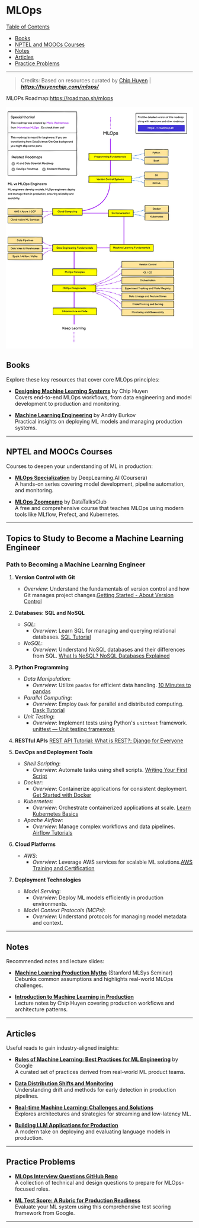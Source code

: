 # MLOps

[Table of Contents](#table-of-contents)  
* [Books](#books)  
* [NPTEL and MOOCs Courses](#course)  
* [Notes](#notes)  
* [Articles](#articles)  
* [Practice Problems](#practice-problems)

---

> Credits: Based on resources curated by [Chip Huyen](https://huyenchip.com/mlops/) | 
***https://huyenchip.com/mlops/***

MLOPs Roadmap:https://roadmap.sh/mlops

![MLOps Roadmap](https://github.com/DS-AI-GATE/dsai-gate/blob/main/Data/Interview/MLOPs/mlops_page-0001.jpg)

## <a name="books"></a>Books

Explore these key resources that cover core MLOps principles:

- [**Designing Machine Learning Systems**](https://www.oreilly.com/library/view/designing-machine-learning/9781098107968/) by Chip Huyen\
  Covers end-to-end MLOps workflows, from data engineering and model development to production and monitoring.

- [**Machine Learning Engineering**](https://www.amazon.com/Machine-Learning-Engineering-Andriy-Burkov/dp/B0899QH9TJ) by Andriy Burkov\
  Practical insights on deploying ML models and managing production systems.

---

## <a name="course"></a>NPTEL and MOOCs Courses

Courses to deepen your understanding of ML in production:

- [**MLOps Specialization**](https://www.coursera.org/specializations/mlops) by DeepLearning.AI (Coursera)\
  A hands-on series covering model development, pipeline automation, and monitoring.

- [**MLOps Zoomcamp**](https://github.com/DataTalksClub/mlops-zoomcamp) by DataTalksClub\
  A free and comprehensive course that teaches MLOps using modern tools like MLflow, Prefect, and Kubernetes.

---

## Topics to Study to Become a Machine Learning Engineer

### Path to Becoming a Machine Learning Engineer

1. **Version Control with Git**
   - *Overview*: Understand the fundamentals of version control and how Git manages project changes.[Getting Started - About Version Control](https://git-scm.com/book/ms/v2/Getting-Started-About-Version-Control)

2. **Databases: SQL and NoSQL**
   - *SQL*:
     - *Overview*: Learn SQL for managing and querying relational databases. [SQL Tutorial](https://www.w3schools.com/sql/)
   - *NoSQL*:
     - *Overview*: Understand NoSQL databases and their differences from SQL. [What Is NoSQL? NoSQL Databases Explained](https://www.mongodb.com/resources/basics/databases/nosql-explained)

3. **Python Programming**
   - *Data Manipulation*:
     - *Overview*: Utilize `pandas` for efficient data handling. [10 Minutes to pandas](https://pandas.pydata.org/docs/user_guide/10min.html)
   - *Parallel Computing*:
     - *Overview*: Employ `Dask` for parallel and distributed computing. [Dask Tutorial](https://tutorial.dask.org/00_overview.html)
   - *Unit Testing*:
     - *Overview*: Implement tests using Python's `unittest` framework. [unittest — Unit testing framework](https://docs.python.org/3/library/unittest.html)

6. **RESTful APIs** [REST API Tutorial: What is REST?; Django for Everyone](https://www.dj4e.com/)

7. **DevOps and Deployment Tools**
   - *Shell Scripting*:
     - *Overview*: Automate tasks using shell scripts. [Writing Your First Script](https://linuxcommand.org/lc3_wss0010.php)
   - *Docker*:
     - *Overview*: Containerize applications for consistent deployment. [Get Started with Docker](https://docs.docker.com/get-started/)
   - *Kubernetes*:
     - *Overview*: Orchestrate containerized applications at scale. [Learn Kubernetes Basics](https://kubernetes.io/docs/tutorials/kubernetes-basics/)
   - *Apache Airflow*:
     - *Overview*: Manage complex workflows and data pipelines. [Airflow Tutorials](https://airflow.apache.org/docs/apache-airflow/stable/tutorial/index.html)

8. **Cloud Platforms**
   - *AWS*:
     - *Overview*: Leverage AWS services for scalable ML solutions.[AWS Training and Certification](https://aws.amazon.com/training/)

9. **Deployment Technologies**
   - *Model Serving*:
     - *Overview*: Deploy ML models efficiently in production environments.
   - *Model Context Protocols (MCPs)*:
     - *Overview*: Understand protocols for managing model metadata and context.

---
## <a name="notes"></a>Notes

Recommended notes and lecture slides:

- [**Machine Learning Production Myths**](https://www.youtube.com/watch?v=06-AZXmwHjo) (Stanford MLSys Seminar)\
  Debunks common assumptions and highlights real-world MLOps challenges.

- [**Introduction to Machine Learning in Production**](https://docs.google.com/presentation/d/1WTR8zQWJNkL1A7BypyZ-EA3xqTfzhS35Qim8E1E9IdM/edit#slide=id.g95c3b1e661_0_0)\
  Lecture notes by Chip Huyen covering production workflows and architecture patterns.

---

## <a name="articles"></a>Articles

Useful reads to gain industry-aligned insights:

- [**Rules of Machine Learning: Best Practices for ML Engineering**](https://developers.google.com/machine-learning/guides/rules-of-ml) by Google\
  A curated set of practices derived from real-world ML product teams.

- [**Data Distribution Shifts and Monitoring**](https://huyenchip.com/2022/06/07/data-distribution-shifts.html)\
  Understanding drift and methods for early detection in production pipelines.

- [**Real-time Machine Learning: Challenges and Solutions**](https://huyenchip.com/2020/12/27/real-time-machine-learning.html)\
  Explores architectures and strategies for streaming and low-latency ML.

- [**Building LLM Applications for Production**](https://huyenchip.com/2023/04/11/llm-engineering.html)\
  A modern take on deploying and evaluating language models in production.

---

## <a name="practice-problems"></a>Practice Problems

- [**MLOps Interview Questions GitHub Repo**](https://github.com/chiphuyen/mlops-interview-questions)\
  A collection of technical and design questions to prepare for MLOps-focused roles.

- [**ML Test Score: A Rubric for Production Readiness**](https://github.com/eugeneyan/ml-test-score)\
  Evaluate your ML system using this comprehensive test scoring framework from Google.

---



